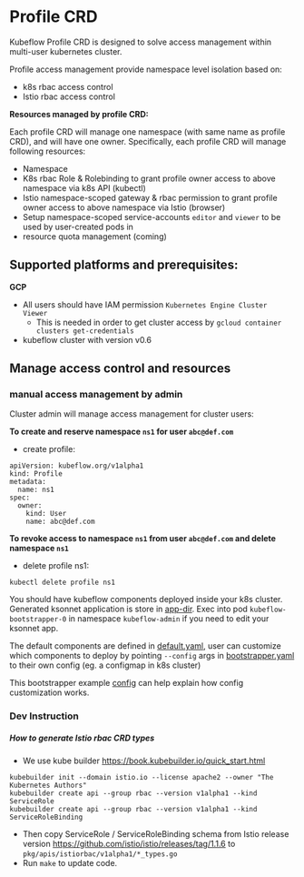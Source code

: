 # Profile CRD

Kubeflow Profile CRD is designed to solve access management within multi-user kubernetes cluster.

Profile access management provide namespace level isolation based on:

- k8s rbac access control
- Istio rbac access control

**Resources managed by profile CRD:**

Each profile CRD will manage one namespace (with same name as profile CRD), and will have one owner.
Specifically, each profile CRD will manage following resources:

- Namespace
- K8s rbac Role & Rolebinding to grant profile owner access to above namespace via k8s API (kubectl)
- Istio namespace-scoped gateway & rbac permission to grant profile owner access to above namespace via Istio (browser)
- Setup namespace-scoped service-accounts `editor` and `viewer` to be used by user-created pods in 
- resource quota management (coming)

## Supported platforms and prerequisites:

**GCP**
- All users should have IAM permission `Kubernetes Engine Cluster Viewer`
  - This is needed in order to get cluster access by `gcloud container clusters get-credentials`
- kubeflow cluster with version v0.6

## Manage access control and resources

### manual access management by admin

Cluster admin will manage access management for cluster users:

**To create and reserve namespace `ns1` for user `abc@def.com`**
- create profile:
```
apiVersion: kubeflow.org/v1alpha1
kind: Profile
metadata:
  name: ns1
spec:
  owner:
    kind: User
    name: abc@def.com
```

**To revoke access to namespace `ns1` from user `abc@def.com` and delete namespace `ns1`**
- delete profile ns1:
```
kubectl delete profile ns1
```

You should have kubeflow components deployed inside your k8s cluster. Generated ksonnet application is store in [app-dir](./bootstrapper.yaml#L65).
Exec into pod ```kubeflow-bootstrapper-0``` in namespace ```kubeflow-admin``` if you need to edit your ksonnet app.

The default components are defined in [default.yaml](config/default.yaml), user can customize which components to deploy by
pointing ```--config``` args in [bootstrapper.yaml](./bootstrapper.yaml) to their own config (eg. a configmap in k8s cluster)

This bootstrapper example [config](config/gcp_prototype.yaml) can help explain how config customization works.

### Dev Instruction

##### How to generate Istio rbac CRD types

- We use kube builder https://book.kubebuilder.io/quick_start.html
```
kubebuilder init --domain istio.io --license apache2 --owner "The Kubernetes Authors"
kubebuilder create api --group rbac --version v1alpha1 --kind ServiceRole
kubebuilder create api --group rbac --version v1alpha1 --kind ServiceRoleBinding
```
- Then copy ServiceRole / ServiceRoleBinding schema from Istio release version https://github.com/istio/istio/releases/tag/1.1.6 to `pkg/apis/istiorbac/v1alpha1/*_types.go`
- Run `make` to update code.
